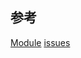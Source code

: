 ## 参考
[Module](https://es6.ruanyifeng.com/#docs/module)
[issues](https://github.com/nodejs/node/issues/14970)


